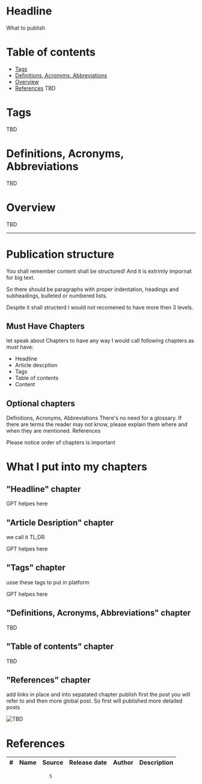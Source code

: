 # Headline
What to publish

# Table of contents
- [Tags](https://github.com/dimanikulin/dimanikulin/blob/main/PublishWhat1.md#tags)
- [Definitions, Acronyms, Abbreviations](https://github.com/dimanikulin/dimanikulin/blob/main/PublishWhat1.md#definitions-acronyms-abbreviations)
- [Overview](https://github.com/dimanikulin/dimanikulin/blob/main/PublishWhat1.md#overview)
- [References](https://github.com/dimanikulin/dimanikulin/blob/main/PublishWhat1.md#references)
TBD 

# Tags
TBD

# Definitions, Acronyms, Abbreviations
TBD

# Overview
TBD 

---

# Publication structure

You shall remember content shall be structured!
And it is extrimly impornat for big text.

So there should be paragraphs with proper indentation, headings and subheadings, bulleted or numbered lists.

Despite it shall structerd I would not recomened to have more then 3 levels.

## Must Have Chapters
let speak about Chapters to have any way
I would call following chapters as must have:

- Headline 
- Article descption
- Tags
- Table of contents
- Content

## Optional chapters
Definitions, Acronyms, Abbreviations
There's no need for a glossary. If there are terms the reader may not know, please explain them where and when they are mentioned.
References

Please notice order of chapters is important

# What I put into my chapters
## "Headline" chapter
GPT helpes here

## "Article Desription" chapter

we call it TL;DR

GPT helpes here

## "Tags" chapter

usse these tags to put in platform 

GPT helpes here

## "Definitions, Acronyms, Abbreviations" chapter
TBD

## "Table of contents" chapter
TBD

## "References" chapter
add links in place and into sepatated chapter 
publish first the post you will refer to and then more global post. So first will published more detailed posts

<img src="./Images/TBD.jpg" alt="TBD" />

# References
| # | Name                 | Source                | Release date           |  Author                 | Description   |
| - | ---------------------|---------------------- |----------------------- | ----------------------- |:-------------:|
                    5